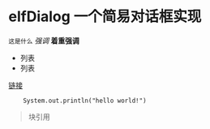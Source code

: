elfDialog 一个简易对话框实现
==============================
`这是什么`  *强调*   **着重强调**

* 列表
* 列表

[链接](https://github.com "github")

		System.out.println("hello world!")

> 块引用
